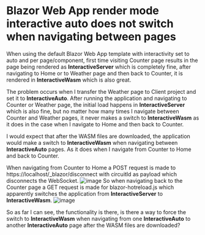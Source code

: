 # Blazor Web App render mode interactive auto does not switch when navigating between pages

When using the default Blazor Web App template with interactivity set to auto and per page/component, first time visiting Counter page results in the page being rendered as **InteractiveServer** which is completely fine, after navigating to Home or to Weather page and then back to Counter, it is rendered in **InteractiveWasm** which is also great.

The problem occurs when I transfer the Weather page to Client project and set it to **InteractiveAuto**. After running the application and navigating to Counter or Weather page, the initial load happens in **InteractiveServer** which is also fine, but no matter how many times I navigate between Counter and Weather pages, it never makes a switch to **InteractiveWasm** as it does in the case when I navigate to Home and then back to Counter.

I would expect that after the WASM files are downloaded, the application would make a switch to **InteractiveWasm** when navigating between **InteractiveAuto** pages. As it does when I navigate from Counter to Home and back to Counter. 

When navigating from Counter to Home a POST request is made to https://localhost/_blazor/disconnect with circuitId as payload which disconnects the WebSocket. 
![image](https://github.com/dotnet/aspnetcore/assets/24671023/e6ad0836-a61e-483d-8a0f-9575879ab8cc)
So when navigating back to the Counter page a GET request is made for blazor-hotreload.js which apparently switches the application from **InteractiveServer** to **InteractiveWasm**.
![image](https://github.com/dotnet/aspnetcore/assets/24671023/e02dd9cb-e609-4f88-b74a-aa4b0bd5117c)

So as far I can see, the functionality is there, is there a way to force the switch to **InteractiveWasm** when navigating from one **InteractiveAuto** to another **InteractiveAuto** page after the WASM files are downloaded?
